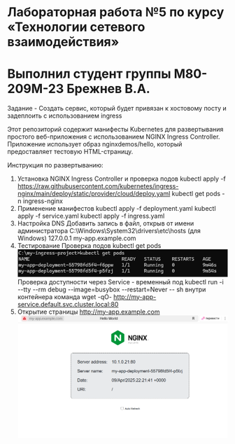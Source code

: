 # Лабораторная работа №5 по курсу «Технологии сетевого взаимодействия»
# Выполнил студент группы М80-209М-23 Брежнев В.А.
Задание - Создать сервис, который будет привязан к хостовому посту и задеплоить с использованием ingress

Этот репозиторий содержит манифесты Kubernetes для развертывания простого веб-приложения с использованием NGINX Ingress Controller. Приложение использует образ nginxdemos/hello, который предоставляет тестовую HTML-страницу.

Инструкция по развертыванию:
1. Установка NGINX Ingress Controller и проверка подов
kubectl apply -f https://raw.githubusercontent.com/kubernetes/ingress-nginx/main/deploy/static/provider/cloud/deploy.yaml
kubectl get pods -n ingress-nginx
2. Применение манифестов
kubectl apply -f deployment.yaml
kubectl apply -f service.yaml
kubectl apply -f ingress.yaml
3. Настройка DNS
Добавить запись в файл, открыв от имени администратора C:\Windows\System32\drivers\etc\hosts (для Windows)
127.0.0.1 my-app.example.com
4. Тестирование
Проверка подов kubectl get pods
![alt text](image-2.png)
Проверка доступности через Service - временный под kubectl run -i --tty --rm debug --image=busybox --restart=Never -- sh внутри контейнера команда wget -qO- http://my-app-service.default.svc.cluster.local:80
5. Открытие страницы
http://my-app.example.com
![alt text](image.png)